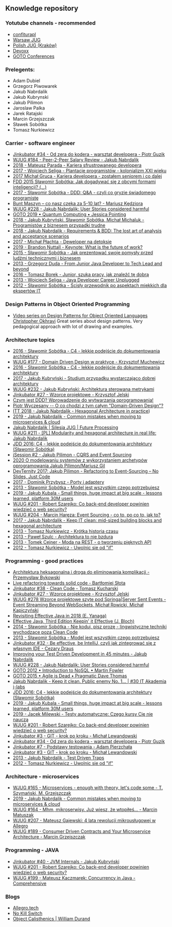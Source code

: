 ## Knowledge repository
### Yotutube channels - recommended
- [confiturapl](https://www.youtube.com/channel/UCkVjQGf_e0JmlonPMS4VNXQ)
- [Warsaw JUG](https://www.youtube.com/channel/UC2coGyxf5x_CzJ3l4F-N-Sw)
- [Polish JUG (Kraków)](https://www.youtube.com/channel/UCFQJHkJln2LF1gYy3lMqCnw)
- [Devoxx](https://www.youtube.com/channel/UCCBVCTuk6uJrN3iFV_3vurg)
- [GOTO Conferences](https://www.youtube.com/channel/UCs_tLP3AiwYKwdUHpltJPuA)

### Prelegents:
- Adam Dubiel
- Grzegorz Piwowarek
- Jakub Nabrdalik
- Jakub Kubrynski
- Jakub Pilimon
- Jaroslaw Palka
- Jarek Ratajski
- Marcin Grzejszczak
- Sławek Sobótka
- Tomasz Nurkiewicz
###  Carrier - software engineer
- [Jinkubator #34 - Od zera do kodera - warsztat developera - Piotr Guzik](https://youtu.be/_H0h4QXjAOw)
- [WJUG #184 - Peer-2-Peer Salary Review - Jakub Nabrdalik](https://youtu.be/odrean5ShZQ)
- [2018 - Mateusz Parada - Kariera sfrustrowanego developera](https://youtu.be/Jeg1gkaZERU)
- [2017 - Wojciech Seliga - Plantacje programistów - kolonializm XXI wieku](https://youtu.be/dyGaJ82o41k)
- [2017  Michał Gruca - Kariera developera - zostałem seniorem i co dalej](https://youtu.be/jtqH_X5-TY8)
- [FDD 2015 Sławomir Sobótka: Jak dogadywać się z obcymi formami inteligencji? (...)](https://youtu.be/J-NG_qvYU74)
- [2017 - Sławomir Sobótka - DDD: Q&A - czyli co gryzie świadomego programistę](https://youtu.be/FkylT96at4g)
- [Bunt Maszyn – co nasz czeka za 5-10 lat? - Mariusz Kędziora](https://youtu.be/ZstS2znn3WE)
- [WJUG #228 - Jakub Nabrdalik: User Stories considered harmful](https://youtu.be/ATZ0GEMSivM)
- [GOTO 2019 • Quantum Computing • Jessica Pointing](https://youtu.be/d2pGGNQ63GQ)
- [2018 - Jakub Kubryński, Sławomir Sobótka, Michał Michaluk - Programistów z biznesem przypadki trudne](https://youtu.be/3eCSYexlf8M)
- [2018 - Jakub Nabrdalik - Requirements & BDD: The lost art of analysis and acceptance scenarios](https://youtu.be/xNWFy8t2m_Y)
- [2017 - Michał Płachta - Deweloper na detoksie](https://youtu.be/O3MB56R_eqw)
- [2019 - Brandon Nuttall - Keynote: What is the future of work?](https://youtu.be/AxbkyFDNUbA)
- [2015 - Sławomir Sobótka - Jak prezentować swoje pomysły przed ludźmi technicznymi i biznesem](https://youtu.be/YtkQ9f8ZqB0)
- [2013 - Grzegorz Duda - From Junior Java Developer to Tech Lead and beyond](https://youtu.be/krwaDQbIgBc)
- [2016 - Tomasz Borek - Junior, szuka pracy, jak znaleźć tę dobrą](https://youtu.be/qcsyB_470kw)
- [2013 - Wojciech Seliga - Java Developer Career Unplugged](https://youtu.be/k5aIOMuG1Js)
- [2012 - Sławomir Sobótka - Ścisły przewodnik po aspektach miękkich dla ekspertów IT](https://youtu.be/1tN_Dgbw1BY)
### Design Patterns in Object Oriented Programming
- [Video series on Design Patterns for Object Oriented Languages 
Christopher Okhravi](https://youtube.com/playlist?list=PLrhzvIcii6GNjpARdnO4ueTUAVR9eMBpc)
Great series about design patterns. Very pedagogical approach with lot of drawing and examples.


###  Architecture topics
- [2016 - Sławomir Sobótka - C4 - lekkie podejście do dokumentowania architektury](https://youtu.be/FoMEgnMKhK0)
- [WJUG #177 - Domain Driven Design w praktyce - Krzysztof Muchewicz](https://youtu.be/sWvS8GC2AO4)
- [2016 - Sławomir Sobótka - C4 - lekkie podejście do dokumentowania architektury](https://youtu.be/FoMEgnMKhK0)
- [2017 - Jakub Kubryński - Studium przypadku wystarczająco dobrej architektury](https://youtu.be/yM_CMWutuzI)
- [WJUG #232 - Jakub Kubryński: Architektura sterowana metrykami](https://youtu.be/AVzElCjDHMg)
- [Jinkubator #27 - Wzorce projektowe - Krzysztof Jelski](https://youtu.be/RADOhncoohY)
- [Czym jest DDD? Wprowadzenie do wytwarzania oprogramowania!](https://youtu.be/UvbTQWb-oSw)
- [Piotr Wyczesany -- O co chodzi z tym całym "Domain-Driven Design"?](https://youtu.be/0h9EvPI_mKA)
- [ITT 2018 - Jakub Nabrdalik - Hexagonal Architecture in practice](https://youtu.be/sOaS83Ir8Ck))
- [2019 - Jakub Nabrdalik - Common mistakes when moving to microservices & cloud](https://youtu.be/jo46-CP6ywU)
- [Jakub Nabrdalik | Silesia JUG | Future Processing](https://youtu.be/kW-k9UXhGqw)
- [WJUG #211 - [PL] Modularity and hexagonal architecture in real life: Jakub Nabrdalik](https://youtu.be/ILBX9fa9aJo)
- [JDD 2016: C4 - lekkie podejście do dokumentowania architektury (Sławomir Sobótka)](https://youtu.be/yYxGLf6wPW4)
- [jSession #2 - Jakub Pilimon - CQRS and Event Sourcing](https://youtu.be/b4u85GUKp0o)
- [2020 O modelowaniu systemów z wykorzystaniem archetypów oprogramowania Jakub Pilimon/Mariusz Gil ](https://youtu.be/SYGDtwmEOzU)
- [DevTernity 2017: Jakub Pilimon - Refactoring to Event-Sourcing – No Slides, Just Code](https://youtu.be/WRUMjjqF1nc)
- [2017 - Dominik Przybysz - Porty i adaptery](https://youtu.be/mlqIV4PSKLc)
- [2013 - Sławomir Sobótka - Model jest wszystkim czego potrzebujesz](https://youtu.be/iaLeKHbspLg)
- [2019 - Jakub Kubala - Small things, huge impact at big scale - lessons learned, platform 30M users](https://youtu.be/_Xe1-l4hRf0)
- [WJUG #201 - Robert Szarejko: Co back-end developer powinien wiedzieć o web security?](https://youtu.be/wMNF66dBizY)
- [WJUG #204 - Marcin Haręza: Event Sourcing - co to, po co to, jak to?](https://youtu.be/dEA6uv0FPpE)
- [2017 - Jakub Nabrdalik - Keep IT clean: mid-sized building blocks and hexagonal architecture](https://youtu.be/ma15iBQpmHU)
- [2013 - Tomasz Nurkiewicz - Krótka historia czasu](https://youtu.be/zsfEWLGgsEY)
- [2013 - Paweł Szulc - Architektura to nie bzdura](https://youtu.be/SxqK8jo7vdY)
- [2013 - Tomek Cejner - Moda na REST - o tworzeniu pięknych API](https://youtu.be/Bh5csZWenUM)
- [2012 - Tomasz Nurkiewicz - Uwolnic sie od "if"](https://youtu.be/xAMbxSCSyio)

###  Programming - good practices
- [Architektura heksagonalna i droga do eliminowania komplikacji - Przemysław Bykowski](https://youtu.be/072sjZdthaQ)
- [Live refactoring towards solid code - Bartłomiej Słota](https://youtu.be/BGNzWpSlR1Q)
- [Jinkubator #38 - Clean Code - Tomasz Kucharski](https://youtu.be/r9XTEOHaotc)
- [Jinkubator #27 - Wzorce projektowe - Krzysztof Jelski](https://youtu.be/RADOhncoohY)
- [WJUG #278 Wzorce projektowe szyte pod Springa|Server Sent Events - Event Streaming Beyond WebSockets, Michał Rowicki, Michał Kapiczyński](https://youtu.be/-GaRgTyiNIQ)
- [Revisiting Effective Java in 2018 (E. Yanaga)](https://youtu.be/ANZXvXVa1Lg)
- [Effective Java, Third Edition Keepin' it Effective (J. Bloch)](https://youtu.be/hSfylUXhpkA)
- [2014 - Sławomir Sobótka - Nie koduj, pisz prozę - lingwistyczne techniki wychodzące poza Clean Code](https://youtu.be/CKONKZLmMwk)
- [2013 - Sławomir Sobótka - Model jest wszystkim czego potrzebujesz](https://youtu.be/iaLeKHbspLg)
- [Jinkubator #32 - Be effective, be IntelliJ, czyli jak zintegrować się z własnym IDE - Cezary Draus](https://youtu.be/Qzz3aEaFv3s)
- [Improving your Test Driven Development in 45 minutes - Jakub Nabrdalik](https://youtu.be/PwMNtiKb-P4)
- [WJUG #228 - Jakub Nabrdalik: User Stories considered harmful](https://youtu.be/ATZ0GEMSivM)
- [GOTO 2012 • Introduction to NoSQL • Martin Fowler](https://youtu.be/qI_g07C_Q5I)
- [GOTO 2015 • Agile is Dead • Pragmatic Dave Thomas](https://youtu.be/a-BOSpxYJ9M)
- [Jakub Nabrdalik - Keep it clean. Public enemy No. 1... | #30 IT Akademia j-labs](https://youtu.be/5Q8kiSN6390)
- [JDD 2016: C4 - lekkie podejście do dokumentowania architektury (Sławomir Sobótka)](https://youtu.be/yYxGLf6wPW4)
- [2019 - Jakub Kubala - Small things, huge impact at big scale - lessons learned, platform 30M users](https://youtu.be/_Xe1-l4hRf0)
- [2019 - Jacek Milewski - Testy automatyczne: Czego kursy Cię nie nauczą](https://youtu.be/FcLVh2kH-ic)
- [WJUG #201 - Robert Szarejko: Co back-end developer powinien wiedzieć o web security?](https://youtu.be/wMNF66dBizY)
- [Jinkubator #3 - GIT - krok po kroku - Michał Lewandowski](https://youtu.be/QrJ5cdX1ir4)
- [Jinkubator #34 - Od zera do kodera - warsztat developera - Piotr Guzik](https://youtu.be/_H0h4QXjAOw)
- [Jinkubator #7 - Podstawy testowania - Adam Pierzchała](https://youtu.be/dwNVYrMRFDE)
- [Jinkubator #3 - GIT - krok po kroku - Michał Lewandowski](https://youtu.be/QrJ5cdX1ir4)
- [2013 - Jakub Nabrdalik - Test Driven Traps](https://youtu.be/wbAtJlbRhbQ)
- [2012 - Tomasz Nurkiewicz - Uwolnic sie od "if"](https://youtu.be/xAMbxSCSyio)

###  Architecture - microservices
- [WJUG #165​ - Microservices - enough with theory, let's code some - T. Szymański, M. Grzejszczak](https://youtu.be/L7zrYHXSCKM)
- [2019 - Jakub Nabrdalik - Common mistakes when moving to microservices & cloud](https://youtu.be/jo46-CP6ywU)
- [WJUG #164​ - Mhm, mikroserwisy. Już wiesz, że wtopiłeś... - Marcin Matuszak](https://youtu.be/d_RwASXkPqE)
- [WJUG #207​ - Mateusz Gajewski: 4 lata rewolucji mikrousługowej w Allegro](https://youtu.be/_X89vxbuExE)
- [WJUG #189​ - Consumer Driven Contracts and Your Microservice Architecture - Marcin Grzejszczak](https://youtu.be/sAAklvxmPmk)

###  Programming - JAVA
- [Jinkubator #40 - JVM Internals - Jakub Kubryński](https://youtu.be/rWdgla54bcc)
- [WJUG #201​ - Robert Szarejko: Co back-end developer powinien wiedzieć o web security?](https://youtu.be/wMNF66dBizY)
- [WJUG #199​ - Mateusz Kaczmarek: Concurrency in Java - Comprehensive](https://youtu.be/bhNHvZ9xsC4)

###  Blogs
- [Allegro.tech](https://allegro.tech/)
- [No Kill Switch](https://no-kill-switch.ghost.io/)
- [Object Calisthenics | William Durand](https://williamdurand.fr/2013/06/03/object-calisthenics/)


